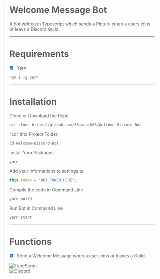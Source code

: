 ># Welcome Message Bot
>A bot written in Typescript which sends a Picture when a users joins or leavs a Discord Guild. <br>
>
>
>----
># Requirements
> - [X] Yarn
>```
>npm i -g yarn
>```
>----
># Installation
>
>Clone or Download the Repo
>
>```
>git clone https://github.com/30jannik06/Welcome-Discord-Bot
>```
>
>"cd" into Project Folder
>
>```
>cd Welcome-Discord-Bot
>```
>
>Install Yarn Packages
>
>```
>yarn
>```
>
>Add your Informations to settings.ts
>
>``` ts
>this.token = "BOT_TOKEN_HERE";
>```
>
>Compile the code in Command Line
>```
>yarn build
>```
>
>Run Bot in Command Line
>```
>yarn start
>```
>----
># Functions
>
>- [X] Send a Welcome Message when a user joins or leaves a Guild.
>
>![TypeScript](https://img.shields.io/badge/Language-Typescript-3178C6?style=for-the-badge&logo=TypeScript)<br>
>![Discord](https://img.shields.io/badge/Using-Discord.js-5865F2?style=for-the-badge&logo=Discord)
